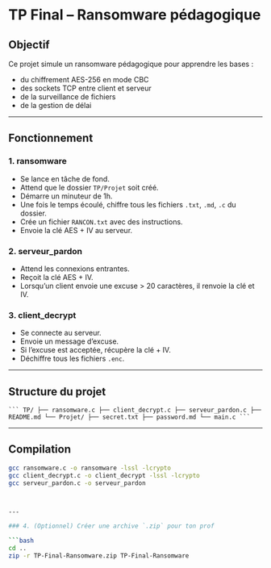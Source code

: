 # TP Final – Ransomware pédagogique

## Objectif

Ce projet simule un ransomware pédagogique pour apprendre les bases :
- du chiffrement AES-256 en mode CBC
- des sockets TCP entre client et serveur
- de la surveillance de fichiers
- de la gestion de délai

---

## Fonctionnement

### 1. ransomware
- Se lance en tâche de fond.
- Attend que le dossier `TP/Projet` soit créé.
- Démarre un minuteur de 1h.
- Une fois le temps écoulé, chiffre tous les fichiers `.txt`, `.md`, `.c` du dossier.
- Crée un fichier `RANCON.txt` avec des instructions.
- Envoie la clé AES + IV au serveur.

### 2. serveur_pardon
- Attend les connexions entrantes.
- Reçoit la clé AES + IV.
- Lorsqu’un client envoie une excuse > 20 caractères, il renvoie la clé et IV.

### 3. client_decrypt
- Se connecte au serveur.
- Envoie un message d’excuse.
- Si l’excuse est acceptée, récupère la clé + IV.
- Déchiffre tous les fichiers `.enc`.

---

## Structure du projet
<pre><code>``` TP/ ├── ransomware.c ├── client_decrypt.c ├── serveur_pardon.c ├── README.md └── Projet/ ├── secret.txt ├── password.md └── main.c ```</code></pre>

---

## Compilation

```bash
gcc ransomware.c -o ransomware -lssl -lcrypto
gcc client_decrypt.c -o client_decrypt -lssl -lcrypto
gcc serveur_pardon.c -o serveur_pardon



---

### 4. (Optionnel) Créer une archive `.zip` pour ton prof

```bash
cd ..
zip -r TP-Final-Ransomware.zip TP-Final-Ransomware

